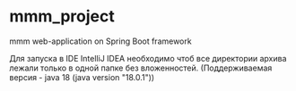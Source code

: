 # mmm_project
mmm web-application on Spring Boot framework

Для запуска в IDE IntelliJ IDEA необходимо чтоб все директории архива лежали только в одной папке без вложенностей.
(Поддерживаемая версия - java 18 (java version "18.0.1"))
